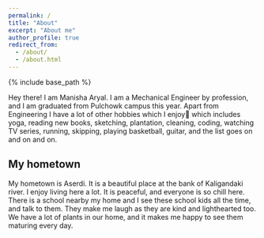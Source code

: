```yaml
---
permalink: /
title: "About"
excerpt: "About me"
author_profile: true
redirect_from: 
  - /about/
  - /about.html
---
```


{% include base_path %}

Hey there! I am Manisha Aryal. I am a Mechanical Engineer by profession, and I am graduated from Pulchowk campus this year. Apart from Engineering I have a lot of other hobbies which I enjoy🐰 which includes yoga, reading new books, sketching, plantation, cleaning, coding, watching TV series, running, skipping, playing basketball, guitar, and the list goes on and on and on.

## My hometown
My hometown is Aserdi. It is a beautiful place at the bank of Kaligandaki river. I enjoy living here a lot. It is peaceful, and everyone is so chill here. There is a school nearby my home and I see these school kids all the time, and talk to them. They make me laugh as they are kind and lighthearted too. We have a lot of plants in our home, and it makes me happy to see them maturing every day. 



